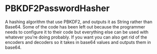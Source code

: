 # PBKDF2PasswordHasher

A hashing algorithm that use PBKDF2, and outputs it as String rather than Base64. Some of the code has been left out because the programmer needs to configure it to their code but everything else can be used with whatever you're doing probably. If you want you can also get rid of the encoders and decoders so it takes in base64 values and outputs them in base64.
